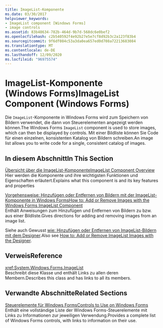 ```yaml
---
title: ImageList-Komponente
ms.date: 03/30/2017
helpviewer_keywords:
- ImageList component [Windows Forms]
- image controls
ms.assetid: 83b48634-782b-464d-9b7d-568dc6e0bef2
ms.openlocfilehash: c2b540592f4e92b27e5e7cf8d92b3c2a123f83b4
ms.sourcegitcommit: 9f6df084c53a3da0ea657ed0d708a72213683084
ms.translationtype: MT
ms.contentlocale: de-DE
ms.lasthandoff: 12/09/2020
ms.locfileid: "96975574"
---
```

# <a name="imagelist-component-windows-forms"></a><span data-ttu-id="7ced5-102">ImageList-Komponente (Windows Forms)</span><span class="sxs-lookup"><span data-stu-id="7ced5-102">ImageList Component (Windows Forms)</span></span>
<span data-ttu-id="7ced5-103">Die `ImageList`-Komponente in Windows Forms wird zum Speichern von Bildern verwendet, die dann von Steuerelementen angezeigt werden können.</span><span class="sxs-lookup"><span data-stu-id="7ced5-103">The Windows Forms `ImageList` component is used to store images, which can then be displayed by controls.</span></span> <span data-ttu-id="7ced5-104">Mit einer Bildliste können Sie Code für einen einzelnen, konsistenten Katalog von Bildern schreiben.</span><span class="sxs-lookup"><span data-stu-id="7ced5-104">An image list allows you to write code for a single, consistent catalog of images.</span></span>  
  
## <a name="in-this-section"></a><span data-ttu-id="7ced5-105">In diesem Abschnitt</span><span class="sxs-lookup"><span data-stu-id="7ced5-105">In This Section</span></span>  
 [<span data-ttu-id="7ced5-106">Übersicht über die ImageList-Komponente</span><span class="sxs-lookup"><span data-stu-id="7ced5-106">ImageList Component Overview</span></span>](imagelist-component-overview-windows-forms.md)  
 <span data-ttu-id="7ced5-107">Hier werden die Komponente und ihre wichtigsten Funktionen und Eigenschaften erläutert.</span><span class="sxs-lookup"><span data-stu-id="7ced5-107">Explains what this component is and its key features and properties</span></span>  
  
 [<span data-ttu-id="7ced5-108">Vorgehensweise: Hinzufügen oder Entfernen von Bildern mit der ImageList-Komponente in Windows Forms</span><span class="sxs-lookup"><span data-stu-id="7ced5-108">How to: Add or Remove Images with the Windows Forms ImageList Component</span></span>](how-to-add-or-remove-images-with-the-windows-forms-imagelist-component.md)  
 <span data-ttu-id="7ced5-109">Enthält Anweisungen zum Hinzufügen und Entfernen von Bildern zu bzw. aus einer Bildliste.</span><span class="sxs-lookup"><span data-stu-id="7ced5-109">Gives directions for adding and removing images from an image list.</span></span>  
  
 <span data-ttu-id="7ced5-110">Siehe auch Gewusst [wie: Hinzufügen oder Entfernen von ImageList-Bildern mit dem Designer](how-to-add-or-remove-imagelist-images-with-the-designer.md).</span><span class="sxs-lookup"><span data-stu-id="7ced5-110">Also see [How to: Add or Remove ImageList Images with the Designer](how-to-add-or-remove-imagelist-images-with-the-designer.md).</span></span>  
  
## <a name="reference"></a><span data-ttu-id="7ced5-111">Verweis</span><span class="sxs-lookup"><span data-stu-id="7ced5-111">Reference</span></span>  
 <xref:System.Windows.Forms.ImageList>  
 <span data-ttu-id="7ced5-112">Beschreibt diese Klasse und enthält Links zu allen deren Membern.</span><span class="sxs-lookup"><span data-stu-id="7ced5-112">Describes this class and has links to all its members.</span></span>  
  
## <a name="related-sections"></a><span data-ttu-id="7ced5-113">Verwandte Abschnitte</span><span class="sxs-lookup"><span data-stu-id="7ced5-113">Related Sections</span></span>  
 [<span data-ttu-id="7ced5-114">Steuerelemente für Windows Forms</span><span class="sxs-lookup"><span data-stu-id="7ced5-114">Controls to Use on Windows Forms</span></span>](controls-to-use-on-windows-forms.md)  
 <span data-ttu-id="7ced5-115">Enthält eine vollständige Liste der Windows Forms-Steuerelemente mit Links zu Informationen zur jeweiligen Verwendung.</span><span class="sxs-lookup"><span data-stu-id="7ced5-115">Provides a complete list of Windows Forms controls, with links to information on their use.</span></span>
